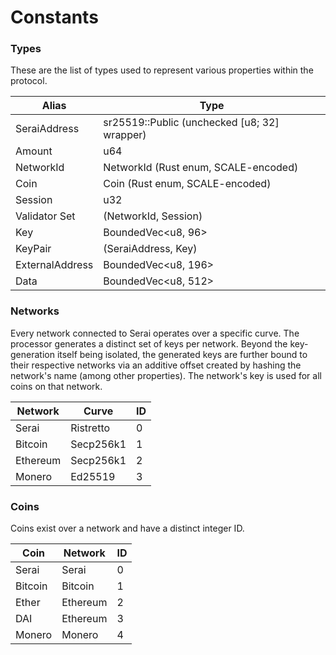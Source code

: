# Constants

### Types

These are the list of types used to represent various properties within the
protocol.

| Alias           | Type                                         |
|-----------------|----------------------------------------------|
| SeraiAddress    | sr25519::Public (unchecked [u8; 32] wrapper) |
| Amount          | u64                                          |
| NetworkId       | NetworkId (Rust enum, SCALE-encoded)         |
| Coin            | Coin (Rust enum, SCALE-encoded)              |
| Session         | u32                                          |
| Validator Set   | (NetworkId, Session)                         |
| Key             | BoundedVec\<u8, 96>                          |
| KeyPair         | (SeraiAddress, Key)                          |
| ExternalAddress | BoundedVec\<u8, 196>                         |
| Data            | BoundedVec\<u8, 512>                         |

### Networks

Every network connected to Serai operates over a specific curve. The processor
generates a distinct set of keys per network. Beyond the key-generation itself
being isolated, the generated keys are further bound to their respective
networks via an additive offset created by hashing the network's name (among
other properties). The network's key is used for all coins on that network.

| Network  | Curve     | ID |
|----------|-----------|----|
| Serai    | Ristretto | 0  |
| Bitcoin  | Secp256k1 | 1  |
| Ethereum | Secp256k1 | 2  |
| Monero   | Ed25519   | 3  |

### Coins

Coins exist over a network and have a distinct integer ID.

| Coin     | Network  | ID |
|----------|----------|----|
| Serai    | Serai    | 0  |
| Bitcoin  | Bitcoin  | 1  |
| Ether    | Ethereum | 2  |
| DAI      | Ethereum | 3  |
| Monero   | Monero   | 4  |
